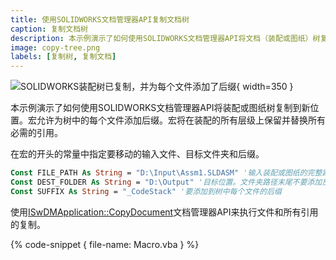```yaml
---
title: 使用SOLIDWORKS文档管理器API复制文档树
caption: 复制文档树
description: 本示例演示了如何使用SOLIDWORKS文档管理器API将文档（装配或图纸）树复制到新位置，并通过为每个文件添加后缀来保留引用关系。
image: copy-tree.png
labels: [复制树, 复制文档]
---
```

![SOLIDWORKS装配树已复制，并为每个文件添加了后缀](copy-tree.png){ width=350 }

本示例演示了如何使用SOLIDWORKS文档管理器API将装配或图纸树复制到新位置。宏允许为树中的每个文件添加后缀。宏将在装配的所有层级上保留并替换所有必需的引用。

在宏的开头的常量中指定要移动的输入文件、目标文件夹和后缀。

~~~ vb
Const FILE_PATH As String = "D:\Input\Assm1.SLDASM" '输入装配或图纸的完整路径
Const DEST_FOLDER As String = "D:\Output" '目标位置。文件夹路径末尾不要添加反斜杠'\'
Const SUFFIX As String = "_CodeStack" '要添加到树中每个文件的后缀
~~~

使用[ISwDMApplication::CopyDocument](https://help.solidworks.com/2018/english/api/swdocmgrapi/solidworks.interop.swdocumentmgr~solidworks.interop.swdocumentmgr.iswdmapplication~copydocument.html)文档管理器API来执行文件和所有引用的复制。

{% code-snippet { file-name: Macro.vba } %}